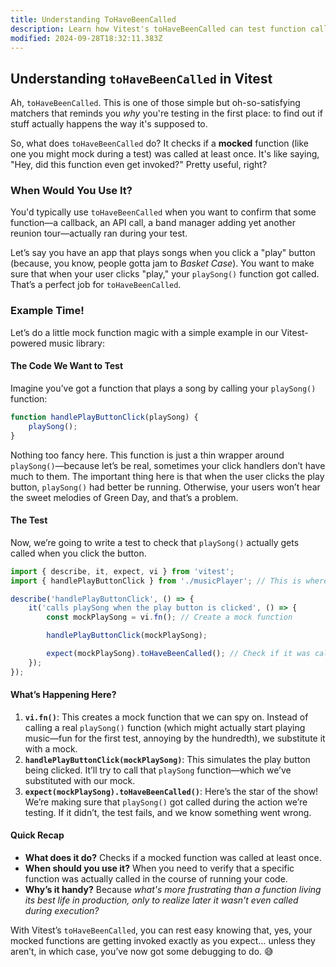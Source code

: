 ```yaml
---
title: Understanding ToHaveBeenCalled
description: Learn how Vitest's toHaveBeenCalled can test function calls.
modified: 2024-09-28T18:32:11.383Z
---
```


## Understanding `toHaveBeenCalled` in Vitest

Ah, `toHaveBeenCalled`. This is one of those simple but oh-so-satisfying matchers that reminds you *why* you're testing in the first place: to find out if stuff actually happens the way it's supposed to.

So, what does `toHaveBeenCalled` do? It checks if a **mocked** function (like one you might mock during a test) was called at least once. It's like saying, "Hey, did this function even get invoked?" Pretty useful, right?

### When Would You Use It?

You'd typically use `toHaveBeenCalled` when you want to confirm that some function—a callback, an API call, a band manager adding yet another reunion tour—actually ran during your test.

Let’s say you have an app that plays songs when you click a "play" button (because, you know, people gotta jam to *Basket Case*). You want to make sure that when your user clicks "play," your `playSong()` function got called. That’s a perfect job for `toHaveBeenCalled`.

### Example Time!

Let’s do a little mock function magic with a simple example in our Vitest-powered music library:

#### The Code We Want to Test

Imagine you’ve got a function that plays a song by calling your `playSong()` function:

```javascript
function handlePlayButtonClick(playSong) {
	playSong();
}
```

Nothing too fancy here. This function is just a thin wrapper around `playSong()`—because let’s be real, sometimes your click handlers don’t have much to them. The important thing here is that when the user clicks the play button, `playSong()` had better be running. Otherwise, your users won’t hear the sweet melodies of Green Day, and that’s a problem.

#### The Test

Now, we’re going to write a test to check that `playSong()` actually gets called when you click the button.

```javascript
import { describe, it, expect, vi } from 'vitest';
import { handlePlayButtonClick } from './musicPlayer'; // This is where our function lives

describe('handlePlayButtonClick', () => {
	it('calls playSong when the play button is clicked', () => {
		const mockPlaySong = vi.fn(); // Create a mock function

		handlePlayButtonClick(mockPlaySong);

		expect(mockPlaySong).toHaveBeenCalled(); // Check if it was called at least once
	});
});
```

#### What’s Happening Here?

1. **`vi.fn()`**: This creates a mock function that we can spy on. Instead of calling a real `playSong()` function (which might actually start playing music—fun for the first test, annoying by the hundredth), we substitute it with a mock.
2. **`handlePlayButtonClick(mockPlaySong)`**: This simulates the play button being clicked. It’ll try to call that `playSong` function—which we’ve substituted with our mock.
3. **`expect(mockPlaySong).toHaveBeenCalled()`**: Here’s the star of the show! We’re making sure that `playSong()` got called during the action we’re testing. If it didn’t, the test fails, and we know something went wrong.

#### Quick Recap

- **What does it do?** Checks if a mocked function was called at least once.
- **When should you use it?** When you need to verify that a specific function was actually called in the course of running your code.
- **Why’s it handy?** Because *what's more frustrating than a function living its best life in production, only to realize later it wasn't even called during execution?*

With Vitest’s `toHaveBeenCalled`, you can rest easy knowing that, yes, your mocked functions are getting invoked exactly as you expect… unless they aren’t, in which case, you’ve now got some debugging to do. 😅

```ts
```

